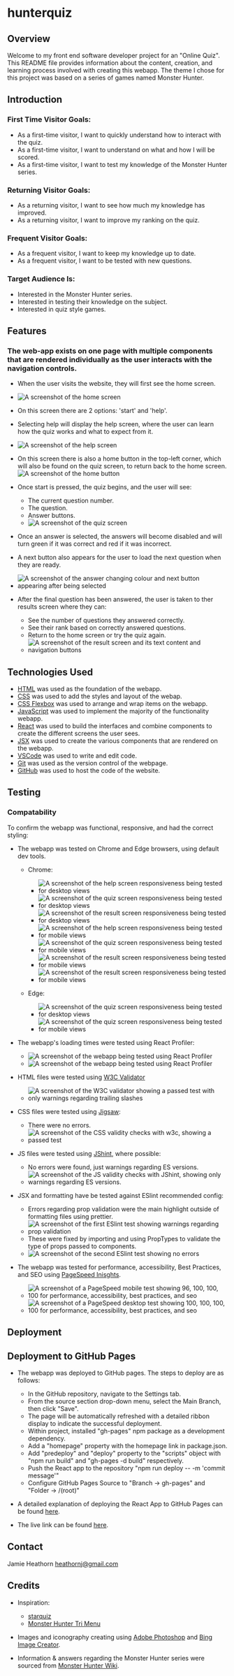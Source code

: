 # hunterquiz

## Overview

Welcome to my front end software developer project for an "Online Quiz". This README file provides information about the content, creation, and learning process involved with creating this webapp. The theme I chose for this project was based on a series of games named Monster Hunter.

## Introduction

### First Time Visitor Goals:

- As a first-time visitor, I want to quickly understand how to interact with the quiz.
- As a first-time visitor, I want to understand on what and how I will be scored.
- As a first-time visitor, I want to test my knowledge of the Monster Hunter series.

### Returning Visitor Goals:

- As a returning visitor, I want to see how much my knowledge has improved.
- As a returning visitor, I want to improve my ranking on the quiz.

### Frequent Visitor Goals:

- As a frequent visitor, I want to keep my knowledge up to date.
- As a frequent visitor, I want to be tested with new questions.

### Target Audience Is:

- Interested in the Monster Hunter series.
- Interested in testing their knowledge on the subject.
- Interested in quiz style games.

## Features

### The web-app exists on one page with multiple components that are rendered individually as the user interacts with the navigation controls.

- When the user visits the website, they will first see the home screen.
- ![A screenshot of the home screen](./src/images/screenshots/homescreen.png)

- On this screen there are 2 options: 'start' and 'help'.
- Selecting help will display the help screen, where the user can learn how the quiz works and what to expect from it.
- ![A screenshot of the help screen](./src/images/screenshots/helpscreen.png)

- On this screen there is also a home button in the top-left corner, which will also be found on the quiz screen, to return back to the home screen.
  ![A screenshot of the home button](./src/images/screenshots/home-button.png)

- Once start is pressed, the quiz begins, and the user will see:

  - The current question number.
  - The question.
  - Answer buttons.
  - ![A screenshot of the quiz screen](./src/images/screenshots/quizscreen.png)

- Once an answer is selected, the answers will become disabled and will turn green if it was correct and red if it was incorrect.
- A next button also appears for the user to load the next question when they are ready.
- ![A screenshot of the answer changing colour and next button appearing after being selected](./src/images/screenshots/answer-select.png)

- After the final question has been answered, the user is taken to ther results screen where they can:
  - See the number of questions they answered correctly.
  - See their rank based on correctly answered questions.
  - Return to the home screen or try the quiz again.
  - ![A screenshot of the result screen and its text content and navigation buttons](./src/images/screenshots/resultscreen.png)

## Technologies Used

- [HTML](https://developer.mozilla.org/en-US/docs/Web/HTML) was used as the foundation of the webapp.
- [CSS](https://developer.mozilla.org/en-US/docs/Web/CSS) was used to add the styles and layout of the webap.
- [CSS Flexbox](https://developer.mozilla.org/en-US/docs/Learn/CSS/CSS_layout/Flexbox) was used to arrange and wrap items on the webapp.
- [JavaScript](https://developer.mozilla.org/en-US/docs/Web/JavaScript) was used to implement the majority of the functionality webapp.
- [React](https://react.dev/reference/react) was used to build the interfaces and combine components to create the different screens the user sees.
- [JSX](https://react.dev/learn/writing-markup-with-jsx) was used to create the various components that are rendered on the webapp.
- [VSCode](https://code.visualstudio.com/) was used to write and edit code.
- [Git](https://git-scm.com/) was used as the version control of the webpage.
- [GitHub](https://github.com/) was used to host the code of the website.

## Testing

### Compatability

To confirm the webapp was functional, responsive, and had the correct styling:

- The webapp was tested on Chrome and Edge browsers, using default dev tools.

  - Chrome:

    - ![A screenshot of the help screen responsiveness being tested for desktop views](./src/images/screenshots/1920x-chrome-help-test.png)
    - ![A screenshot of the quiz screen responsiveness being tested for desktop views](./src/images/screenshots/1920x-chrome-quiz-test.png)
    - ![A screenshot of the result screen responsiveness being tested for desktop views](./src/images/screenshots/1920x-chrome-result-test.png)
    - ![A screenshot of the help screen responsiveness being tested for mobile views](./src/images/screenshots/iphone12-chrome-help-test.png)
    - ![A screenshot of the quiz screen responsiveness being tested for mobile views](./src/images/screenshots/iphone12-chrome-quiz-test.png)
    - ![A screenshot of the result screen responsiveness being tested for mobile views](./src/images/screenshots/iphone12-chrome-result-test.png)
    - ![A screenshot of the result screen responsiveness being tested for mobile views](./src/images/screenshots/iphone12-chrome-result-fix-test.png)

  - Edge:

    - ![A screenshot of the quiz screen responsiveness being tested for desktop views](./src/images/screenshots/monitor-edge-quiz-test.png)
    - ![A screenshot of the quiz screen responsiveness being tested for mobile views](./src/images/screenshots/mobile-edge-quiz-test.png)

- The webapp's loading times were tested using React Profiler:

  - ![A screenshot of the webapp being tested using React Profiler](./src/images/screenshots/profiler-01.png)
  - ![A screenshot of the webapp being tested using React Profiler](./src/images/screenshots/profiler-02.png)

- HTML files were tested using [W3C Validator](https://validator.w3.org/)

  - ![A screenshot of the W3C validator showing a passed test with only warnings regarding trailing slashes](./src/images/screenshots/html-test.png)

- CSS files were tested using [Jigsaw](https://jigsaw.w3.org/css-validator/):

  - There were no errors.
  - ![A screenshot of the CSS validity checks with w3c, showing a passed test](./src/images/screenshots/css-test.png)

- JS files were tested using [JShint](https://jshint.com/), where possible:

  - No errors were found, just warnings regarding ES versions.
  - ![A screenshot of the JS validity checks with JShint, showing only warnings regarding ES versions.](./src/images/screenshots/jshint-test.png)

- JSX and formatting have be tested against ESlint recommended config:

  - Errors regarding prop validation were the main highlight outside of formatting files using prettier.
  - ![A screenshot of the first ESlint test showing warnings regarding prop validation](./src/images/screenshots/eslint-test.png)
  - These were fixed by importing and using PropTypes to validate the type of props passed to components.
  - ![A screenshot of the second ESlint test showing no errors](./src/images/screenshots/eslint-result.png)

- The webapp was tested for performance, accessibility, Best Practices, and SEO using [PageSpeed Inisghts](https://pagespeed.web.dev/).
  - ![A screenshot of a PageSpeed mobile test showing 96, 100, 100, 100 for performance, accessibility, best practices, and seo](./src/images/screenshots/pagespeed-mobile.png)
  - ![A screenshot of a PageSpeed desktop test showing 100, 100, 100, 100 for performance, accessibility, best practices, and seo](./src/images/screenshots/pagespeed-desktop.png)

## Deployment

## Deployment to GitHub Pages

- The webapp was deployed to GitHub pages. The steps to deploy are as follows:

  - In the GitHub repository, navigate to the Settings tab.
  - From the source section drop-down menu, select the Main Branch, then click "Save".
  - The page will be automatically refreshed with a detailed ribbon display to indicate the successful deployment.
  - Within project, installed "gh-pages" npm package as a development dependency.
  - Add a "homepage" property with the homepage link in package.json.
  - Add "predeploy" and "deploy" property to the "scripts" object with "npm run build" and "gh-pages -d build" respectively.
  - Push the React app to the repository "npm run deploy -- -m 'commit message'"
  - Configure GitHub Pages Source to "Branch -> gh-pages" and "Folder -> /(root)"

- A detailed explanation of deploying the React App to GitHub Pages can be found [here](https://github.com/gitname/react-gh-pages).

- The live link can be found [here](https://heathornj.github.io/hunterquiz/).

## Contact

Jamie Heathorn
[heathornj@gmail.com](mailto:heathornj@gmail.com)

## Credits

- Inspiration:

  - [starquiz](https://allwrightben.github.io/starquiz/)
  - [Monster Hunter Tri Menu](https://www.nintendo.com/eu/media/images/08_content_images/support_6/nintendo_3ds_20/3ds_monsterhunter3ultimatedatatransfer/3DS_MonsterHunter3Ultimate_DTP_enGB_02_image950w.png)

- Images and iconography creating using [Adobe Photoshop](https://www.adobe.com/uk/products/photoshop.html) and [Bing Image Creator](https://www.bing.com/images/create).

- Information & answers regarding the Monster Hunter series were sourced from [Monster Hunter Wiki](https://monsterhunter.fandom.com/wiki/Monster_Hunter_Wiki).
